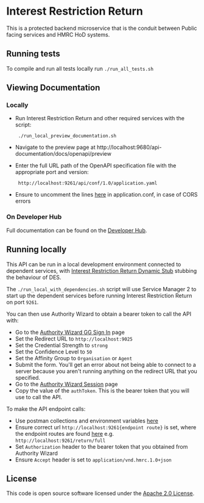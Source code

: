 # Interest Restriction Return

This is a protected backend microservice that is the conduit between Public facing services and HMRC HoD systems.

## Running tests
To compile and run all tests locally run `./run_all_tests.sh`

## Viewing Documentation
### Locally
- Run Interest Restriction Return and other required services with the script:

    ```
     ./run_local_preview_documentation.sh
    ```
- Navigate to the preview page at http://localhost:9680/api-documentation/docs/openapi/preview
- Enter the full URL path of the OpenAPI specification file with the appropriate port and version:

    ```
     http://localhost:9261/api/conf/1.0/application.yaml
    ```
- Ensure to uncomment the lines [here](https://github.com/hmrc/interest-restriction-return/blob/main/conf/application.conf#L60-L63) in application.conf, in case of CORS errors

### On Developer Hub
Full documentation can be found on the [Developer Hub](https://developer.service.hmrc.gov.uk/api-documentation/docs/api/service/interest-restriction-return).

## Running locally
This API can be run in a local development environment connected to dependent services,
with [Interest Restriction Return Dynamic Stub](https://github.com/hmrc/interest-restriction-return-dynamic-stub) stubbing the behaviour of DES.

The `./run_local_with_dependencies.sh` script will use Service Manager 2 to start up
the dependent services before running Interest Restriction Return on port `9261`.

You can then use Authority Wizard to obtain a bearer token to call the API with:
* Go to the [Authority Wizard GG Sign In](http://localhost:9949/auth-login-stub/gg-sign-in) page
* Set the Redirect URL to `http://localhost:9025`
* Set the Credential Strength to `strong`
* Set the Confidence Level to `50`
* Set the Affinity Group to `Organisation` or `Agent`
* Submit the form. You'll get an error about not being able to connect to a server
  because you aren't running anything on the redirect URL that you specified.
* Go to the [Authority Wizard Session](http://localhost:9949/auth-login-stub/session) page
* Copy the value of the `authToken`. This is the bearer token that you will use to call the API.

To make the API endpoint calls:
* Use postman collections and environment variables [here](https://github.com/hmrc/interest-restriction-return-contract-tests/tree/main/postman)
* Ensure correct url `http://localhost:9261{endpoint route}` is set, where the endpoint routes are found [here](https://github.com/hmrc/interest-restriction-return/blob/main/conf/v1.routes) e.g. `http://localhost:9261/return/full` 
* Set `Authorization` header to the bearer token that you obtained from Authority Wizard
* Ensure `Accept` header is set to `application/vnd.hmrc.1.0+json`

## License

This code is open source software licensed under the [Apache 2.0 License]("http://www.apache.org/licenses/LICENSE-2.0.html").